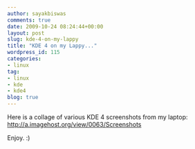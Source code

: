 ```yaml
---
author: sayakbiswas
comments: true
date: 2009-10-24 08:24:44+00:00
layout: post
slug: kde-4-on-my-lappy
title: "KDE 4 on my Lappy..."
wordpress_id: 115
categories:
- linux
tag:
- linux
- kde
- kde4
blog: true
---
```


Here is a collage of various KDE 4 screenshots from my laptop:
http://a.imagehost.org/view/0063/Screenshots

Enjoy. :)
